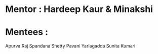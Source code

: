 # Mentor : Hardeep Kaur & Minakshi

# Mentees : 
Apurva Raj
Spandana Shetty
Pavani Yarlagadda
Sunita Kumari
